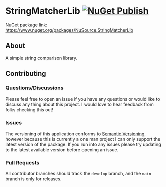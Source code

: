 # StringMatcherLib [![NuGet Publish](https://github.com/NuSource/StringMatcherLib/actions/workflows/nuget-publish.yml/badge.svg?branch=main)](https://github.com/NuSource/StringMatcherLib/actions/workflows/nuget-publish.yml)

NuGet package link: https://www.nuget.org/packages/NuSource.StringMatcherLib

## About
A simple string comparison library.

## Contributing
### Questions/Discussions
Please feel free to open an issue if you have any questions or would like to discuss any thing about this project. I would love to hear feedback from folks checking this out!

### Issues
The versioning of this application conforms to [Semantic Versioning](https://semver.org), however because this is currently a one man project I can only support the latest version of the package. If you run into any issues please try updating to the latest available version before opening an issue.

### Pull Requests
All contributor branches should track the `develop` branch, and the `main` branch is only for releases.
